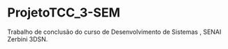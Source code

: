 # ProjetoTCC_3-SEM
Trabalho de conclusão do curso de Desenvolvimento de Sistemas , SENAI Zerbini 3DSN.
